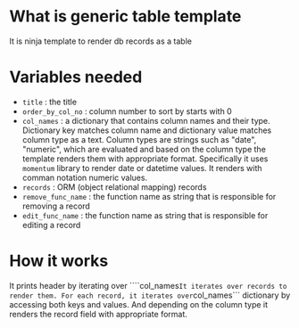 # What is generic table template

It is ninja template to render db records as a table

# Variables needed

- ```title``` : the title
- ```order_by_col_no``` : column number to sort by starts with 0
- ```col_names``` : a dictionary that contains column names and their type. Dictionary key matches column name and dictionary value matches column type as a text. Column types are strings such as "date", "numeric", which are evaluated and based on the column type the template renders them with appropriate format. Specifically it uses ```momentum``` library to render date or datetime values. It renders with comman notation numeric values.
- ```records``` : ORM (object relational mapping) records
- ```remove_func_name``` : the function name as string that is responsible for removing a record
- ```edit_func_name``` : the function name as string that is responsible for editing a record

# How it works

It prints header by iterating over ````col_names```
It iterates over records to render them.
For each record, it iterates over ```col_names``` dictionary by accessing both keys and values. And depending on the column type it renders the record field with appropriate format.


